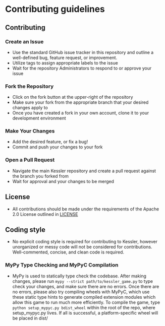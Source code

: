 # Contributing guidelines

## Contributing

### Create an Issue
- Use the standard GitHub issue tracker in this repository and outline a well-defined bug, feature request, or 
improvement.
- Utilize tags to assign appropriate labels to the issue
- Wait for the repository Administrators to respond to or approve your issue

### Fork the Repository
- Click on the fork button at the upper-right of the repository
- Make sure your fork from the appropriate branch that your desired changes apply to
- Once you have created a fork in your own account, clone it to your development environment

### Make Your Changes
- Add the desired feature, or fix a bug!
- Commit and push your changes to your fork

### Open a Pull Request
- Navigate the main Kessler repository and create a pull request against the branch you forked from
- Wait for approval and your changes to be merged

## License
- All contributions should be made under the requirements of the Apache 2.0 License outlined in [LICENSE](LICENSE)

## Coding style
- No explicit coding style is required for contributing to Kessler, however unorganized or messy code will not be
considered for contributions. Well-commented, concise, and clean code is required.

### MyPy Type Checking and MyPyC Compilation
- MyPy is used to statically type check the codebase. After making changes, please run `mypy --strict path/to/kessler_game.py` to type check your changes, and make sure there are no errors.
Once there are no errors, please also try compiling wheels with MyPyC, which use these static type hints to generate compiled extension modules which allow this game to run much more efficiently.
To compile the game, type `python setup_mypyc.py bdist_wheel` within the root of the repo, where setup_mypyc.py lives. If all is successful, a platform-specific wheel will be placed in dist/
